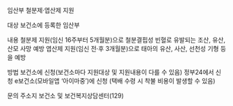 임산부 철분제·엽산제 지원

대상
 보건소에 등록한 임산부

내용
 철분제 지원(임신 16주부터 5개월분)으로 철분결핍성 빈혈로 유발되는 조산, 유산, 산모 사망 예방
 엽산제 지원(임신 전·후 3개월분)으로 태아의 유산, 사산, 선천성 기형 등을 예방 

방법
 보건소에 신청(보건소마다 지원대상 및 지원내용이 다를 수 있음)
 정부24에서 신청
 e보건소(모바일앱 ‘아이마중’)에 신청 (택배 수령 시 착불 비용이 발생할 수 있음)

문의
 주소지 보건소 및 보건복지상담센터(129)